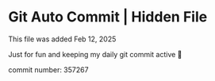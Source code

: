 # Git Auto Commit | Hidden File

This file was added Feb 12, 2025

Just for fun and keeping my daily git commit active 🤪

commit number: 357267
